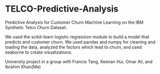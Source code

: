 # TELCO-Predictive-Analysis
Predictive Analysis for Customer Churn
Machine Learning on the IBM Synthetic Telco Churn Dataset.

We used the scikit-learn logistic regression module to build a model that predicts and customer churn. 
We used pandas and numpy for cleaning and loading the data, analyzed the factors which lead to churn, and used seaborne to create visualizations.


University project in a group with Francis Tang, Keenan Hui, Omar Ali, and Ibrahim Khan(Me)
